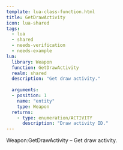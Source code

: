 ```yaml
---
template: lua-class-function.html
title: GetDrawActivity
icon: lua-shared
tags:
  - lua
  - shared
  - needs-verification
  - needs-example
lua:
  library: Weapon
  function: GetDrawActivity
  realm: shared
  description: "Get draw activity."
  
  arguments:
  - position: 1
    name: "entity"
    type: Weapon
  returns:
    - type: enumeration/ACTIVITY
      description: "Draw activity ID."
---
```


<div class="lua__search__keywords">
Weapon:GetDrawActivity &#x2013; Get draw activity.
</div>
